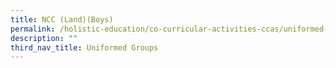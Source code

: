 ```yaml
---
title: NCC (Land)(Boys)
permalink: /holistic-education/co-curricular-activities-ccas/uniformed-groups/ncc-land-boys
description: ""
third_nav_title: Uniformed Groups
---
```

